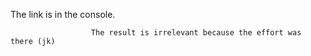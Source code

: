 The link is in the console. 

                      The result is irrelevant because the effort was there (jk)
